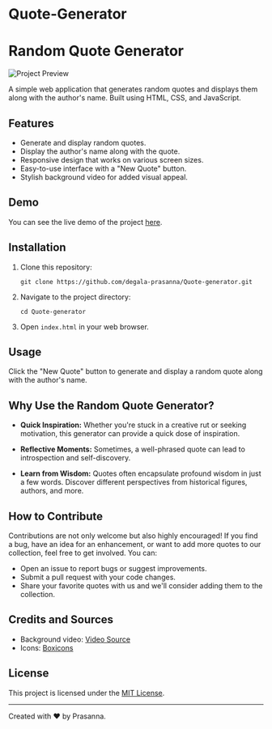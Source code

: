 # Quote-Generator

# Random Quote Generator

![Project Preview](demo.png)

A simple web application that generates random quotes and displays them along with the author's name. Built using HTML, CSS, and JavaScript.

## Features

- Generate and display random quotes.
- Display the author's name along with the quote.
- Responsive design that works on various screen sizes.
- Easy-to-use interface with a "New Quote" button.
- Stylish background video for added visual appeal.

## Demo

You can see the live demo of the project [here](https://degala-prasanna.github.io/Quote-Generator/).

## Installation

1. Clone this repository:
   ```
   git clone https://github.com/degala-prasanna/Quote-generator.git
   ```

2. Navigate to the project directory:
   ```
   cd Quote-generator
   ```

3. Open `index.html` in your web browser.

## Usage

Click the "New Quote" button to generate and display a random quote along with the author's name.

## Why Use the Random Quote Generator?

- **Quick Inspiration:** Whether you're stuck in a creative rut or seeking motivation, this generator can provide a quick dose of inspiration.

- **Reflective Moments:** Sometimes, a well-phrased quote can lead to introspection and self-discovery.

- **Learn from Wisdom:** Quotes often encapsulate profound wisdom in just a few words. Discover different perspectives from historical figures, authors, and more.

## How to Contribute

Contributions are not only welcome but also highly encouraged! If you find a bug, have an idea for an enhancement, or want to add more quotes to our collection, feel free to get involved. You can:

- Open an issue to report bugs or suggest improvements.
- Submit a pull request with your code changes.
- Share your favorite quotes with us and we'll consider adding them to the collection.

## Credits and Sources

- Background video: [Video Source](https://www.pexels.com/)
- Icons: [Boxicons](https://boxicons.com/)

## License

This project is licensed under the [MIT License](LICENSE).

---

Created with ❤️ by Prasanna.
